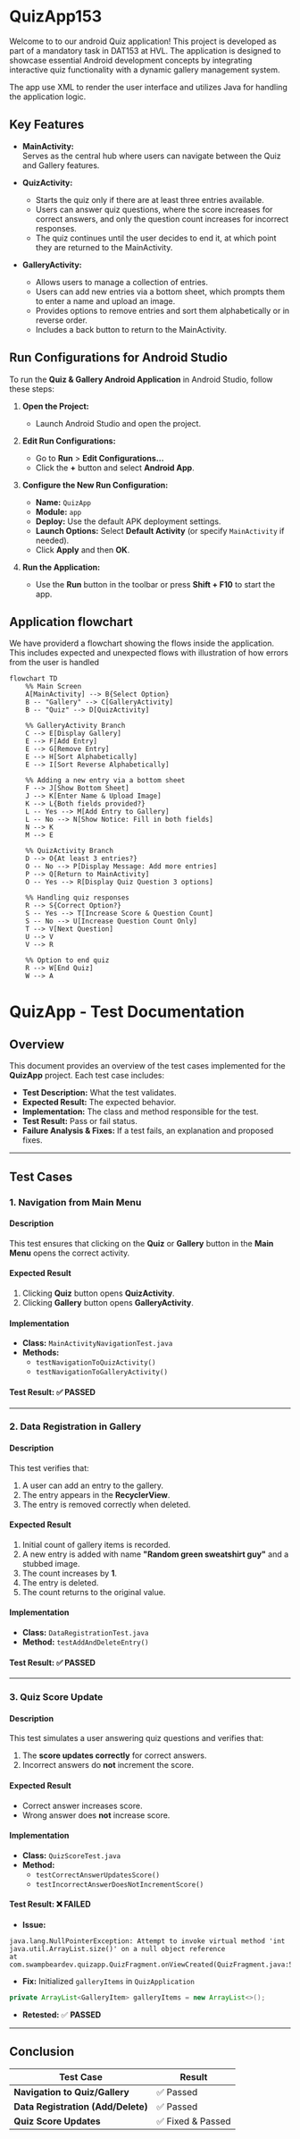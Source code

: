 # QuizApp153
Welcome to to our android Quiz application! This project is developed as part of a mandatory task in DAT153 at HVL. The application is designed to showcase essential Android development concepts by integrating interactive quiz functionality with a dynamic gallery management system.

The app use XML to render the user interface and utilizes Java for handling the application logic.
## Key Features

- **MainActivity:**  
  Serves as the central hub where users can navigate between the Quiz and Gallery features.

- **QuizActivity:**  
  - Starts the quiz only if there are at least three entries available.  
  - Users can answer quiz questions, where the score increases for correct answers, and only the question count increases for incorrect responses.  
  - The quiz continues until the user decides to end it, at which point they are returned to the MainActivity.

- **GalleryActivity:**  
  - Allows users to manage a collection of entries.  
  - Users can add new entries via a bottom sheet, which prompts them to enter a name and upload an image.  
  - Provides options to remove entries and sort them alphabetically or in reverse order.  
  - Includes a back button to return to the MainActivity.
 ## Run Configurations for Android Studio

To run the **Quiz & Gallery Android Application** in Android Studio, follow these steps:

1. **Open the Project:**
   - Launch Android Studio and open the project.

2. **Edit Run Configurations:**
   - Go to **Run** > **Edit Configurations...**
   - Click the **+** button and select **Android App**.

3. **Configure the New Run Configuration:**
   - **Name:** `QuizApp`
   - **Module:** `app`
   - **Deploy:** Use the default APK deployment settings.
   - **Launch Options:** Select **Default Activity** (or specify `MainActivity` if needed).
   - Click **Apply** and then **OK**.

4. **Run the Application:**
   - Use the **Run** button in the toolbar or press **Shift + F10** to start the app.

## Application flowchart
We have providerd a flowchart showing the flows inside the application. This includes expected and unexpected flows with illustration of how errors from the user is handled
```mermaid
flowchart TD
    %% Main Screen
    A[MainActivity] --> B{Select Option}
    B -- "Gallery" --> C[GalleryActivity]
    B -- "Quiz" --> D[QuizActivity]

    %% GalleryActivity Branch
    C --> E[Display Gallery]
    E --> F[Add Entry]
    E --> G[Remove Entry]
    E --> H[Sort Alphabetically]
    E --> I[Sort Reverse Alphabetically]

    %% Adding a new entry via a bottom sheet
    F --> J[Show Bottom Sheet]
    J --> K[Enter Name & Upload Image]
    K --> L{Both fields provided?}
    L -- Yes --> M[Add Entry to Gallery]
    L -- No --> N[Show Notice: Fill in both fields]
    N --> K
    M --> E

    %% QuizActivity Branch
    D --> O{At least 3 entries?}
    O -- No --> P[Display Message: Add more entries]
    P --> Q[Return to MainActivity]
    O -- Yes --> R[Display Quiz Question 3 options]
    
    %% Handling quiz responses
    R --> S{Correct Option?}
    S -- Yes --> T[Increase Score & Question Count]
    S -- No --> U[Increase Question Count Only]
    T --> V[Next Question]
    U --> V
    V --> R
    
    %% Option to end quiz
    R --> W[End Quiz]
    W --> A
```

# QuizApp - Test Documentation

## Overview

This document provides an overview of the test cases implemented for the **QuizApp** project. Each test case includes:

- **Test Description:** What the test validates.
- **Expected Result:** The expected behavior.
- **Implementation:** The class and method responsible for the test.
- **Test Result:** Pass or fail status.
- **Failure Analysis & Fixes:** If a test fails, an explanation and proposed fixes.

---

## Test Cases

### **1. Navigation from Main Menu**

#### **Description**

This test ensures that clicking on the **Quiz** or **Gallery** button in the **Main Menu** opens the correct activity.

#### **Expected Result**

1. Clicking **Quiz** button opens **QuizActivity**.
2. Clicking **Gallery** button opens **GalleryActivity**.

#### **Implementation**

- **Class:** `MainActivityNavigationTest.java`
- **Methods:**
  - `testNavigationToQuizActivity()`
  - `testNavigationToGalleryActivity()`

#### **Test Result:** ✅ **PASSED**

---

### **2. Data Registration in Gallery**

#### **Description**

This test verifies that:

1. A user can add an entry to the gallery.
2. The entry appears in the **RecyclerView**.
3. The entry is removed correctly when deleted.

#### **Expected Result**

1. Initial count of gallery items is recorded.
2. A new entry is added with name **"Random green sweatshirt guy"** and a stubbed image.
3. The count increases by **1**.
4. The entry is deleted.
5. The count returns to the original value.

#### **Implementation**

- **Class:** `DataRegistrationTest.java`
- **Method:** `testAddAndDeleteEntry()`

#### **Test Result:** ✅ **PASSED**

---

### **3. Quiz Score Update**

#### **Description**

This test simulates a user answering quiz questions and verifies that:

1. The **score updates correctly** for correct answers.
2. Incorrect answers do **not** increment the score.

#### **Expected Result**

- Correct answer increases score.
- Wrong answer does **not** increase score.

#### **Implementation**

- **Class:** `QuizScoreTest.java`
- **Method:**
    - `testCorrectAnswerUpdatesScore()`
    - `testIncorrectAnswerDoesNotIncrementScore()`

#### **Test Result: ❌ FAILED**

- **Issue:** 

```shell
java.lang.NullPointerException: Attempt to invoke virtual method 'int java.util.ArrayList.size()' on a null object reference
at com.swampbeardev.quizapp.QuizFragment.onViewCreated(QuizFragment.java:54)
```

- **Fix:** Initialized `galleryItems` in `QuizApplication`

```java
private ArrayList<GalleryItem> galleryItems = new ArrayList<>();
```

- **Retested:** ✅ **PASSED**

---

## Conclusion

| **Test Case**                      | **Result**       |
| ---------------------------------- | ---------------- |
| **Navigation to Quiz/Gallery**     | ✅ Passed         |
| **Data Registration (Add/Delete)** | ✅ Passed         |
| **Quiz Score Updates**             | ✅ Fixed & Passed |
